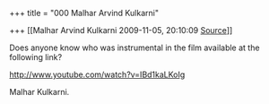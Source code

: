 +++
title = "000 Malhar Arvind Kulkarni"

+++
[[Malhar Arvind Kulkarni	2009-11-05, 20:10:09 [Source](https://groups.google.com/g/bvparishat/c/sBpnZKXf_8s)]]



Does anyone know who was instrumental in the film available at the  
following link?

<http://www.youtube.com/watch?v=IBd1kaLKoIg>

Malhar Kulkarni.  

